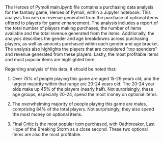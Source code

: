  The Heroes of Pymoli main.ipynb file contains a purchasing data analysis for the fantasy game, Heroes of Pymoli, within a Jupyter notebook. This analysis focuses on revenue generated from the purchase of optional items offered to players for game enhancement. The analysis includes a report of the total number of players making purchases, the number of items available and the total revenue generated from the items. Additionally, the analysis describes the gender and age breakdowns across purchasing players, as well as amounts purchased within each gender and age bracket. The analysis also highlights the players that are considered "top spenders" and revenue generated from these players. Lastly, the most profitable items and most popular items are highlighted here. 
 
 Regarding analysis of this data, it should be noted that:
 
 1. Over 75% of people playing this game are aged 15-29 years old, and the largest majority within that range are 20-24 years old. The 20-24 year olds make up 45% of the players (nearly half). Not surprisingly, these age groups, especially 20-24, spend the most money on optional items.
 
 2. The overwhelming majority of people playing this game are males, comprising 84% of the total players. Not surprisingly, they also spend the most money on optional items.
 
 3. Final Critic is the most popular item purchased, with Oathbreaker, Last Hope of the Breaking Storm as a close second. These two optional items are also the most profitable.

